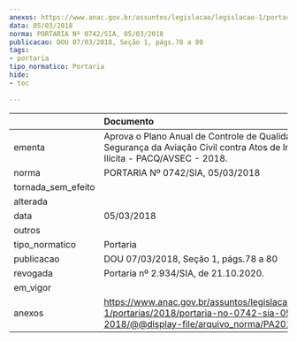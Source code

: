 ```yaml
---
anexos: https://www.anac.gov.br/assuntos/legislacao/legislacao-1/portarias/2018/portaria-no-0742-sia-05-03-2018/@@display-file/arquivo_norma/PA2018-0742.pdf
data: 05/03/2018
norma: PORTARIA Nº 0742/SIA, 05/03/2018
publicacao: DOU 07/03/2018, Seção 1, págs.78 a 80
tags:
- portaria
tipo_normatico: Portaria
hide: 
- toc 
 
---
```


|                    | Documento                                                                                                                                            |
|:-------------------|:-----------------------------------------------------------------------------------------------------------------------------------------------------|
| ementa             | Aprova o Plano Anual de Controle de Qualidade em Segurança da Aviação Civil contra Atos de Interferência Ilícita - PACQ/AVSEC - 2018.                |
| norma              | PORTARIA Nº 0742/SIA, 05/03/2018                                                                                                                     |
| tornada_sem_efeito |                                                                                                                                                      |
| alterada           |                                                                                                                                                      |
| data               | 05/03/2018                                                                                                                                           |
| outros             |                                                                                                                                                      |
| tipo_normatico     | Portaria                                                                                                                                             |
| publicacao         | DOU 07/03/2018, Seção 1, págs.78 a 80                                                                                                                |
| revogada           | Portaria nº 2.934/SIA, de 21.10.2020.                                                                                                                |
| em_vigor           |                                                                                                                                                      |
| anexos             | https://www.anac.gov.br/assuntos/legislacao/legislacao-1/portarias/2018/portaria-no-0742-sia-05-03-2018/@@display-file/arquivo_norma/PA2018-0742.pdf |